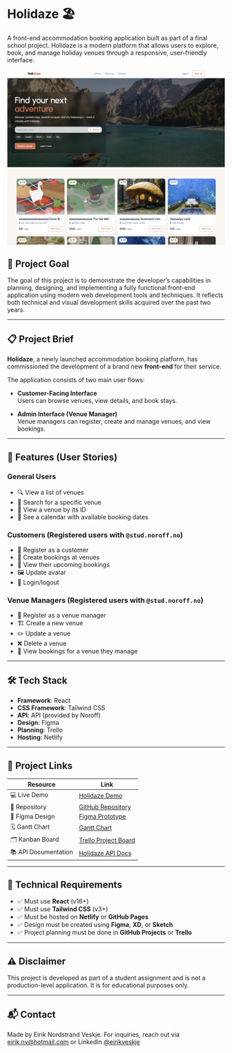 # Holidaze 🏖️

A front-end accommodation booking application built as part of a final school project. Holidaze is a modern platform that allows users to explore, book, and manage holiday venues through a responsive, user-friendly interface.

![Screenshot of website](/src/assets/images/holidazeScreenshot.jpg)

## 📌 Project Goal

The goal of this project is to demonstrate the developer’s capabilities in planning, designing, and implementing a fully functional front-end application using modern web development tools and techniques. It reflects both technical and visual development skills acquired over the past two years.

---

## 📋 Project Brief

**Holidaze**, a newly launched accommodation booking platform, has commissioned the development of a brand new **front-end** for their service.

The application consists of two main user flows:

- **Customer-Facing Interface**  
  Users can browse venues, view details, and book stays.

- **Admin Interface (Venue Manager)**  
  Venue managers can register, create and manage venues, and view bookings.

---

## 🧩 Features (User Stories)

### General Users

- 🔍 View a list of venues
- 🔎 Search for a specific venue
- 🏡 View a venue by its ID
- 📅 See a calendar with available booking dates

### Customers (Registered users with `@stud.noroff.no`)

- 📝 Register as a customer
- 📆 Create bookings at venues
- 📁 View their upcoming bookings
- 🖼️ Update avatar
- 🔐 Login/logout

### Venue Managers (Registered users with `@stud.noroff.no`)

- 🏨 Register as a venue manager
- 🏗️ Create a new venue
- ✏️ Update a venue
- ❌ Delete a venue
- 📖 View bookings for a venue they manage

---

## 🛠️ Tech Stack

- **Framework**: React
- **CSS Framework**: Tailwind CSS
- **API**: API (provided by Noroff)
- **Design**: Figma
- **Planning**: Trello
- **Hosting**: Netlify

---

## 🔗 Project Links

| Resource             | Link                                                                                                                               |
| -------------------- | ---------------------------------------------------------------------------------------------------------------------------------- |
| 💻 Live Demo         | [Holidaze Demo](https://holi-daiz.netlify.app/)                                                                                    |
| 📁 Repository        | [GitHub Repository](https://github.com/EVeskje/Holidaze.git)                                                                       |
| 🎨 Figma Design      | [Figma Prototype](https://www.figma.com/design/klxhAp1Gw71AgjGRErBx5t/Holidaiz?node-id=0-1&t=NUSuECkebOimnRuO-1)                   |
| 🗓️ Gantt Chart       | [Gantt Chart](./docs/holidaze_gantt.pdf)                                                                                           |
| 🗂️ Kanban Board      | [Trello Project Board](https://trello.com/invite/b/68bc1a36de8b7423526d59c0/ATTI67bb1d89737dad85a8e084905408c3ca0A20F9F3/holidaiz) |
| 📚 API Documentation | [Holidaze API Docs](https://docs.noroff.dev/docs/v2)                                                                               |

---

## 🚦 Technical Requirements

- ✅ Must use **React** (v16+)
- ✅ Must use **Tailwind CSS** (v3+)
- ✅ Must be hosted on **Netlify** or **GitHub Pages**
- ✅ Design must be created using **Figma**, **XD**, or **Sketch**
- ✅ Project planning must be done in **GitHub Projects** or **Trello**

---

## ⚠️ Disclaimer

This project is developed as part of a student assignment and is not a production-level application. It is for educational purposes only.

---

## 📬 Contact

Made by Eirik Nordstrand Veskje.
For inquiries, reach out via eirik.nv@hotmail.com or LinkedIn [@eirikveskje](https://www.linkedin.com/in/env-link/)

